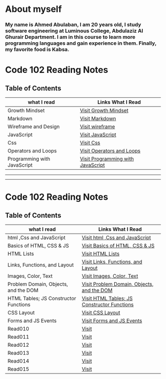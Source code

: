 
# About myself

### **My name is Ahmed Abulaban, I am 20 years old, I study software engineering at Luminous College, Abdulaziz Al Ghurair Department. I am in this course to learn more programming languages and gain experience in them. Finally, my favorite food is Kabsa.**


# Code 102 Reading Notes

## Table of Contents

| what I read | Links What I Read |
| --- | ----------- |
| Growth Mindset | [Visit Growth Mindset](https://ahmad-abulaban.github.io/Reading-notes/code-102-reading-notes/growthMindset) |
| Markdown | [Visit Markdown](https://ahmad-abulaban.github.io/Reading-notes/code-102-reading-notes/Read01) |
| Wireframe and Design | [Visit wireframe](https://ahmad-abulaban.github.io/Reading-notes/code-102-reading-notes/Read03) |
| JavaScript | [Visit JavaScript](https://ahmad-abulaban.github.io/Reading-notes/code-102-reading-notes/Read04) |
| Css | [Visit Css](https://ahmad-abulaban.github.io/Reading-notes/code-102-reading-notes/Read06) |
| Operators and Loops | [Visit Operators and Loops](https://ahmad-abulaban.github.io/Reading-notes/code-102-reading-notes/Read05) |
| Programming with JavaScript | [Visit Programming with JavaScript](https://ahmad-abulaban.github.io/Reading-notes/code-102-reading-notes/Read07) |

***
---


# Code 102 Reading Notes

## Table of Contents

| what I read | Links What I Read |
| --- | ----------- |
| html ,Css and JavaScript  | [Visit html ,Css and JavaScript](https://ahmad-abulaban.github.io/Reading-notes/code-201-reading-notes/class01) |
| Basics of HTML, CSS & JS | [Visit Basics of HTML, CSS & JS ](https://ahmad-abulaban.github.io/Reading-notes/code-201-reading-notes/class02) |
| HTML Lists | [Visit HTML Lists ](https://ahmad-abulaban.github.io/Reading-notes/code-201-reading-notes/class03) |
| Links, Functions, and Layout | [Visit Links, Functions, and Layout ](https://ahmad-abulaban.github.io/Reading-notes/code-201-reading-notes/class04) |
| Images, Color, Text | [Visit Images, Color, Text ](https://ahmad-abulaban.github.io/Reading-notes/code-201-reading-notes/class05) |
| Problem Domain, Objects, and the DOM | [Visit Problem Domain, Objects, and the DOM ](https://ahmad-abulaban.github.io/Reading-notes/code-201-reading-notes/class06) |
| HTML Tables; JS Constructor Functions | [Visit HTML Tables; JS Constructor Functions ](https://ahmad-abulaban.github.io/Reading-notes/code-201-reading-notes/class07) |
| CSS Layout | [Visit CSS Layout ](https://ahmad-abulaban.github.io/Reading-notes/code-201-reading-notes/class08) |
| Forms and JS Events | [Visit Forms and JS Events ](https://ahmad-abulaban.github.io/Reading-notes/code-201-reading-notes/class09) |
| Read010 | [Visit ]() |
| Read011 | [Visit ]() |
| Read012 | [Visit ]() |
| Read013 | [Visit ]() |
| Read014 | [Visit ]() |
| Read015 | [Visit ]() |
